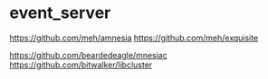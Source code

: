 # event_server

https://github.com/meh/amnesia
https://github.com/meh/exquisite

https://github.com/beardedeagle/mnesiac
https://github.com/bitwalker/libcluster